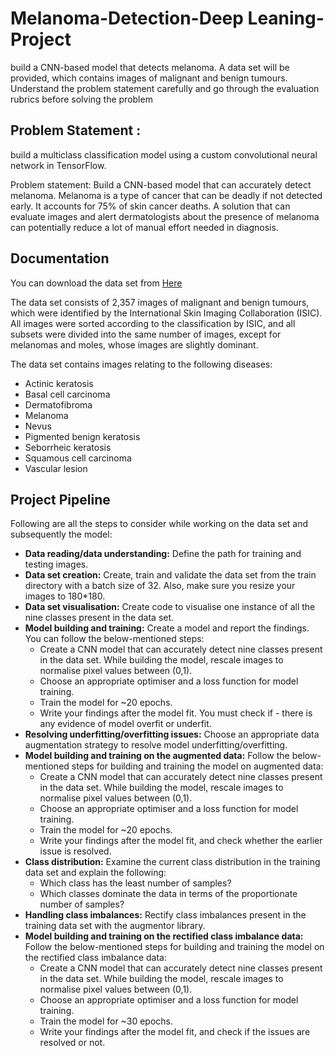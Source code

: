 
# Melanoma-Detection-Deep Leaning-Project

build a CNN-based model that detects melanoma. A data set will be provided, which contains images of malignant and benign tumours. Understand the problem statement carefully and go through the evaluation rubrics before solving the problem

## Problem Statement :
build a multiclass classification model using a custom convolutional neural network in TensorFlow.

 

Problem statement: Build a CNN-based model that can accurately detect melanoma. Melanoma is a type of cancer that can be deadly if not detected early. It accounts for 75% of skin cancer deaths. A solution that can evaluate images and alert dermatologists about the presence of melanoma can potentially reduce a lot of manual effort needed in diagnosis.




## Documentation

You can download the data set from
[Here]( https://drive.google.com/file/d/1xLfSQUGDl8ezNNbUkpuHOYvSpTyxVhCs/view )

The data set consists of 2,357 images of malignant and benign tumours, which were identified by the International Skin Imaging Collaboration (ISIC). All images were sorted according to the classification by ISIC, and all subsets were divided into the same number of images, except for melanomas and moles, whose images are slightly dominant.


The data set contains images relating to the following diseases:

- Actinic keratosis
- Basal cell carcinoma
- Dermatofibroma
- Melanoma
- Nevus
- Pigmented benign keratosis
- Seborrheic keratosis
- Squamous cell carcinoma
- Vascular lesion

## Project Pipeline

Following are all the steps to consider while working on the data set and subsequently the model:

- **Data reading/data understanding:** Define the path for training and testing images.
- **Data set creation:** Create, train and validate the data set from the train directory with a batch size of 32. Also, make sure you resize your images to 180*180.
- **Data set visualisation:** Create code to visualise one instance of all the nine classes present in the data set.
- **Model building and training:** Create a model and report the findings. You can follow the below-mentioned steps:
  - Create a CNN model that can accurately detect nine classes present in the data set. While building the model, rescale images to normalise pixel values between (0,1).
   - Choose an appropriate optimiser and a loss function for model training.
  - Train the model for ~20 epochs.
  - Write your findings after the model fit. You must check if - there is any evidence of model overfit or underfit.
- **Resolving underfitting/overfitting issues:** Choose an appropriate data augmentation strategy to resolve model underfitting/overfitting.
- **Model building and training on the augmented data:** Follow the below-mentioned steps for building and training the model on augmented data:
  - Create a CNN model that can accurately detect nine classes present in the data set. While building the model, rescale images to normalise pixel values between (0,1).
  - Choose an appropriate optimiser and a loss function for model training.
   - Train the model for ~20 epochs.
  - Write your findings after the model fit, and check whether the earlier issue is resolved.
- **Class distribution:** Examine the current class distribution in the training data set and explain the following:
  - Which class has the least number of samples?
  - Which classes dominate the data in terms of the proportionate number of samples?
- **Handling class imbalances:** Rectify class imbalances present in the training data set with the augmentor library.
- **Model building and training on the rectified class imbalance data:** Follow the below-mentioned steps for building and training the model on the rectified class imbalance data:
   - Create a CNN model that can accurately detect nine classes present in the data set. While building the model, rescale images to normalise pixel values between (0,1).
  - Choose an appropriate optimiser and a loss function for model training.
  -  Train the model for ~30 epochs.
  - Write your findings after the model fit, and check if the issues are resolved or not.
